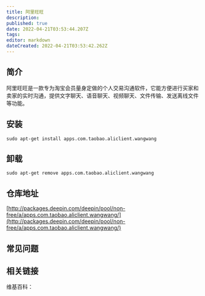 ```yaml
---
title: 阿里旺旺
description: 
published: true
date: 2022-04-21T03:53:44.207Z
tags: 
editor: markdown
dateCreated: 2022-04-21T03:53:42.262Z
---
```


## 简介

阿里旺旺是一款专为淘宝会员量身定做的个人交易沟通软件，它能方便进行买家和卖家的实时沟通，提供文字聊天、语音聊天、视频聊天、文件传输、发送离线文件等功能。

## 安装

`sudo apt-get install apps.com.taobao.aliclient.wangwang`

## 卸载

`sudo apt-get remove apps.com.taobao.aliclient.wangwang`

## 仓库地址

[http://packages.deepin.com/deepin/pool/non-free/a/apps.com.taobao.aliclient.wangwang/](http://packages.deepin.com/deepin/pool/non-free/a/apps.com.taobao.aliclient.wangwang/)


## 常见问题


## 相关链接

维基百科：